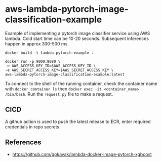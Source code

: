 # aws-lambda-pytorch-image-classification-example
Example of implementing a pytorch image classifier service using AWS lambda. Cold start time can be 10-20 seconds. Subsequent inferences happen in approx 300-500 ms.

```
docker build -t lambda-pytorch-example .

docker run -p 9000:8080 \
-e AWS_ACCESS_KEY_ID=$AWS_ACCESS_KEY_ID \
-e AWS_SECRET_ACCESS_KEY=$AWS_SECRET_ACCESS_KEY \
aws-lambda-pytorch-image-classification-example:latest
```

To connect to the shell of the running container, check the container name with `docker container ls` then `docker exec -it <container_name> /bin/bash`. Run the `request.py` file to make a request.

## CICD
A github action is used to push the latest release to ECR, enter required credentials in repo secrets

## References
* https://github.com/gokavak/lambda-docker-image-pytorch-xgboost